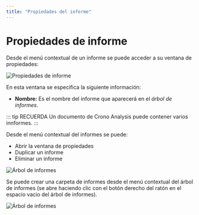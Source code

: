 ```yaml
---
title: "Propiedades del informe"
---
```



# Propiedades de informe

Desde el menú contextual de un informe se puede acceder a su ventana de propiedades:

![Propiedades de informe](/images/analysis/PropiedadesInforme.png)

En esta ventana se especifica la siguiente información:

- **Nombre:** Es el nombre del informe que aparecerá en el *árbol de informes*.

::: tip RECUERDA
Un documento de Crono Analysis puede contener varios innformes. 
:::



Desde el menú contextual del informes se puede:

- Abrir la ventana de propiedades
- Duplicar un informe
- Eliminar un informe


![Árbol de informes](/images/analysis/ArbolInformes.png)


Se puede crear una carpeta de informes desde el menú contextual del árbol de informes (se abre haciendo clic con el botón derecho del ratón en el espacio vacio del árbol de informes). 


![Árbol de informes](/images/analysis/ArbolInformes2.png)

